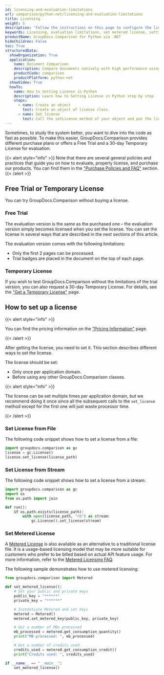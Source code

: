```yaml
---
id: licensing-and-evaluation-limitations
url: comparison/python-net/licensing-and-evaluation-limitations
title: Licensing
weight: 5
description: "Follow the instructions on this page to configure the license and find out the restrictions when using GroupDocs.Comparison for Python via .NET without a license (Evaluation Limitations)"
keywords: Licensing, evaluation limitations, set metered license, setting license
productName: GroupDocs.Comparison for Python via .NET
hideChildren: False
toc: True
structuredData:
  showOrganization: True
  application:
    name: Document Comparison
    description: Compare documents natively with high performance using Python language and GroupDocs.Comparison for Python via .NET
    productCode: comparison
    productPlatform: python-net
  showVideo: True
  howTo:
    name: How to Setting License in Python
    description: Learn how to Setting License in Python step by step
    steps:
      - name: Create an object
        text: Create an object of license class.
      - name: Set license
        text: Call the setLicense method of your object and put the license path or license file stream parameter.
---
```


Sometimes, to study the system better, you want to dive into the code as fast as possible. To make this easier, GroupDocs.Comparison provides different purchase plans or offers a Free Trial and a 30-day Temporary License for evaluation.

{{< alert style="info" >}}
Note that there are several general policies and practices that guide you on how to evaluate, properly license, and purchase our products. You can find them in the ["Purchase Policies and FAQ"](https://purchase.groupdocs.com/policies) section.
{{< /alert >}}

## Free Trial or Temporary License

You can try GroupDocs.Comparison without buying a license.

### Free Trial

The evaluation version is the same as the purchased one – the evaluation version simply becomes licensed when you set the license. You can set the license in several ways that are described in the next sections of this article.

The evaluation version comes with the following limitations:

- Only the first 2 pages can be processed.
- Trial badges are placed in the document on the top of each page.

### Temporary License

If you wish to test GroupDocs.Comparison without the limitations of the trial version, you can also request a 30-day Temporary License. For details, see the ["Get a Temporary License"](https://purchase.groupdocs.com/temporary-license) page.

## How to set up a license

{{< alert style="info" >}}

You can find the pricing information on the ["Pricing Information"](https://purchase.groupdocs.com/pricing/comparison/python-net) page.

{{< /alert >}}

After getting the license, you need to set it. This section describes different ways to set the license.

The license should be set:

- Only once per application domain.
- Before using any other GroupDocs.Comparison classes.

{{< alert style="info" >}}

The license can be set multiple times per application domain, but we recommend doing it once since all the subsequent calls to the `set_license` method except for the first one will just waste processor time.

{{< /alert >}}

### Set License from File

The following code snippet shows how to set a license from a file:

```python
import groupdocs.comparison as gc
license = gc.License()
license.set_license(license_path)
```

### Set License from Stream

The following code snippet shows how to set a license from a stream:

```python
import groupdocs.comparison as gc
import os
from os.path import join

def run():
    if os.path.exists(license_path):
        with open(license_path, "rb") as stream:
            gc.License().set_license(stream)
```

### Set Metered License

A [Metered License](https://reference.groupdocs.com/comparison/python-net/groupdocs.comparison/metered) is also available as an alternative to a traditional license file. It is a usage-based licensing model that may be more suitable for customers who prefer to be billed based on actual API feature usage. For more information, refer to the [Metered Licensing FAQ](https://purchase.groupdocs.com/faqs/licensing/metered).

The following sample demonstrates how to use metered licensing:

```python
from groupdocs.comparison import Metered

def set_metered_license():
    # Set your public and private keys
    public_key = "******" 
    private_key = "******" 

    # Instantiate Metered and set keys
    metered = Metered()
    metered.set_metered_key(public_key, private_key)

    # Get a number of MBs processed 
    mb_processed = metered.get_consumption_quantity()
    print("MB processed: ", mb_processed)

    # Get a number of credits used
    credits_used = metered.get_consumption_credit()
    print("Credits used: ", credits_used)

if __name__ == "__main__":
    set_metered_license()
```
